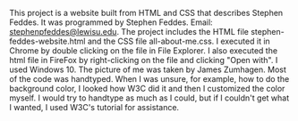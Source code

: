 This project is a website built from HTML and CSS that describes Stephen Feddes. It was programmed by Stephen Feddes. Email: stephenpfeddes@lewisu.edu. The project includes the HTML file stephen-feddes-website.html and the CSS file all-about-me.css. I executed it in Chrome by double clicking on the file in File Explorer. I also executed the html file in FireFox by right-clicking on the file and clicking "Open with". I used Windows 10. The picture of me was taken by James Zumhagen. Most of the code was handtyped. When I was unsure, for example, how to do the background color, I looked how W3C did it and then I customized the color myself. I would try to handtype as much as I could, but if I couldn't get what I wanted, I used W3C's tutorial for assistance.
